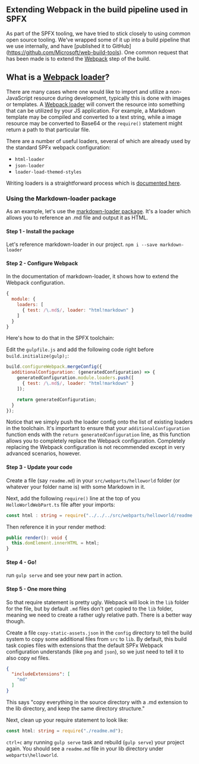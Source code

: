 ## Extending Webpack in the build pipeline used in SPFX
As part of the SPFX tooling, we have tried to stick closely to using common open source tooling.  We've wrapped some of it up into a build pipeline that we use internally, and have [published it to GitHub] (https://github.com/Microsoft/web-build-tools).  One common request that has been made is to extend the [Webpack](https://webpack.github.io/) step of the build.

## What is a [Webpack loader](https://webpack.github.io/docs/loaders.html)?
There are many cases where one would like to import and utilize a non-JavaScript resource during development, typically this is done with images or templates. A [Webpack loader](https://webpack.github.io/docs/loaders.html) will convert the resource into something that can be utilized by your JS application. For example, a Markdown template may be compiled and converted to a text string, while a image resource may be converted to Base64 or the `require()` statement might return a path to that particular file.

There are a number of useful loaders, several of which are already used by the standard SPFx webpack configuration:
* `html-loader`
* `json-loader`
* `loader-load-themed-styles`

Writing loaders is a straightforward process which is [documented here](https://webpack.github.io/docs/loaders.html#writing-a-loader).

### Using the Markdown-loader package
As an example, let's use the [markdown-loader package](https://www.npmjs.com/package/markdown-loader).  It's a loader which allows you to reference an .md file and output it as HTML.

#### Step 1 - Install the package
Let's reference markdown-loader in our project.
`npm i --save markdown-loader `
#### Step 2 - Configure Webpack 
In the documentation of markdown-loader, it shows how to extend the Webpack configuration. 

```JavaScript
{
  module: {
    loaders: [
      { test: /\.md$/, loader: "html!markdown" }
    ]
  }
}
```

 Here's how to do that in the SPFX toolchain:

Edit the `gulpfile.js` and add the following code right before `build.initialize(gulp);`:

```javascript
build.configureWebpack.mergeConfig({ 
  additionalConfiguration: (generatedConfiguration) => { 
    generatedConfiguration.module.loaders.push([ 
      { test: /\.md$/, loader: "html!markdown" } 
    ]); 

    return generatedConfiguration; 
  } 
});
```

Notice that we simply push the loader config onto the list of existing loaders in the toolchain. It's important to ensure that your `additionalConfiguration` function ends with the `return generatedConfiguration` line, as this function allows you to completely replace the Webpack configuration. Completely replacing the Webpack configuration is not recommended except in very advanced scenarios, however.

#### Step 3 - Update your code
Create a file (say `readme.md`) in your `src/webparts/helloworld` folder (or whatever your folder name is) with some Markdown in it.

Next, add the following `require()` line at the top of you `HelloWorldWebPart.ts` file after your imports:


```TypeScript
const html : string = require("../../../src/webparts/helloworld/readme.md");
```

Then reference it in your render method:

``` TypeScript
public render(): void {
  this.domElement.innerHTML = html;
}
```


#### Step 4 - Go!
run `gulp serve` and see your new part in action.

#### Step 5 - One more thing
So that require statement is pretty ugly. Webpack will look in the `lib` folder for the file, but by default `.md` files don't get copied to the `lib` folder, meaning we need to create a rather ugly relative path. There is a better way though.

Create a file `copy-static-assets.json` in the `config` directory to tell the build system to copy some additional files from `src` to `lib`. By default, this build task copies files with extensions that the default SPFx Webpack configuration understands (like `png` and `json`), so we just need to tell it to also copy `md` files.

```JSON
{
  "includeExtensions": [
    "md"
  ]
}
```

This says "copy everything in the source directory with a .md extension to the lib directory, and keep the same directory structure."

Next, clean up your require statement to look like:

```TypeScript
const html: string = require("./readme.md");
```

`ctrl+c` any running `gulp serve` task and rebuild (`gulp serve`) your project again. You should see a `readme.md` file in your lib directory under `webparts\helloworld`.
